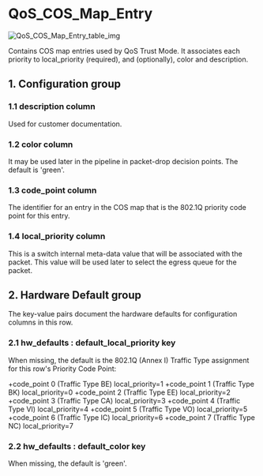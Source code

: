 # QoS_COS_Map_Entry

![QoS_COS_Map_Entry_table_img](http://www.plantuml.com/plantuml/img/SoWkIImgAStDuIf8JCvEJ4zLK0hApozH24bCoaajLbAevb80WkISnE9YXU3AufBKN0KR6mMD49sSpFICalIYrDGyJGKxEwvQBYw8ei3yu7Xd_-1utyI2UDUyag9AxEgve8RfwjfXQk7YSaZDIm4v2W00)

Contains COS map entries used by QoS Trust Mode. It associates each priority to
local_priority (required), and (optionally), color and description.

## 1. Configuration group

### 1.1 description column

Used for customer documentation.

### 1.2 color column

It may be used later in the pipeline in packet-drop decision points. The default
is 'green'.

### 1.3 code_point column

The identifier for an entry in the COS map that is the 802.1Q priority code
point for this entry.

### 1.4 local_priority column

This is a switch internal meta-data value that will be associated with the
packet. This value will be used later to select the egress queue for the packet.

## 2. Hardware Default group

The key-value pairs document the hardware defaults for configuration columns in
this row.

### 2.1 hw_defaults : default_local_priority key

When missing, the default is the 802.1Q (Annex I) Traffic Type assignment for
this row's Priority Code Point:

+code_point 0 (Traffic Type BE) local_priority=1 +code_point 1 (Traffic Type BK)
local_priority=0 +code_point 2 (Traffic Type EE) local_priority=2 +code_point 3
(Traffic Type CA) local_priority=3 +code_point 4 (Traffic Type VI)
local_priority=4 +code_point 5 (Traffic Type VO) local_priority=5 +code_point 6
(Traffic Type IC) local_priority=6 +code_point 7 (Traffic Type NC)
local_priority=7

### 2.2 hw_defaults : default_color key

When missing, the default is 'green'.

